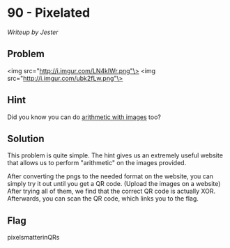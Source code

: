 # 90 - Pixelated

*Writeup by Jester*

## Problem

<img src="http://i.imgur.com/LN4klWr.png"\>      <img src="http://i.imgur.com/ubk2fLw.png"\>

## Hint

Did you know you can do [arithmetic with images](http://homepages.inf.ed.ac.uk/rbf/HIPR2/arthops.htm) too?

## Solution

This problem is quite simple. The hint gives us an extremely useful website that allows us to perform "arithmetic" on the images provided. 

After converting the pngs to the needed format on the website, you can simply try it out until you get a QR code. (Upload the images on a website) After trying all of them, we find that the correct QR code is actually XOR. Afterwards, you can scan the QR code, which links you to the flag.

## Flag

pixelsmatterinQRs
